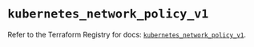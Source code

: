 # `kubernetes_network_policy_v1`

Refer to the Terraform Registry for docs: [`kubernetes_network_policy_v1`](https://registry.terraform.io/providers/hashicorp/kubernetes/2.31.0/docs/resources/network_policy_v1).
